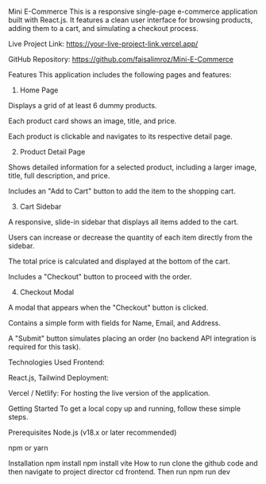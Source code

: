 Mini E-Commerce
This is a responsive single-page e-commerce application built with React.js. It features a clean user interface for browsing products, adding them to a cart, and simulating a checkout process.

Live Project Link: https://your-live-project-link.vercel.app/

GitHub Repository: https://github.com/faisalimroz/Mini-E-Commerce

Features
This application includes the following pages and features:

1. Home Page

Displays a grid of at least 6 dummy products.

Each product card shows an image, title, and price.

Each product is clickable and navigates to its respective detail page.

2. Product Detail Page

Shows detailed information for a selected product, including a larger image, title, full description, and price.

Includes an "Add to Cart" button to add the item to the shopping cart.

3. Cart Sidebar

A responsive, slide-in sidebar that displays all items added to the cart.

Users can increase or decrease the quantity of each item directly from the sidebar.

The total price is calculated and displayed at the bottom of the cart.

Includes a "Checkout" button to proceed with the order.

4. Checkout Modal

A modal that appears when the "Checkout" button is clicked.

Contains a simple form with fields for Name, Email, and Address.

A "Submit" button simulates placing an order (no backend API integration is required for this task).

Technologies Used
Frontend:

React.js, Tailwind
Deployment:

Vercel / Netlify: For hosting the live version of the application.

Getting Started
To get a local copy up and running, follow these simple steps.

Prerequisites
Node.js (v18.x or later recommended)

npm or yarn

Installation
npm install 
npm install vite
How to run
clone the github code and then navigate to project director cd frontend. Then run npm run dev

